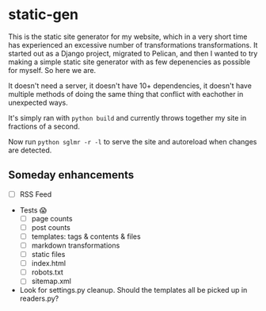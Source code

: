 # static-gen
This is the static site generator for my website, which in a very short time has experienced an excessive number of transformations transformations. It started out as a Django project, migrated to Pelican, and then I wanted to try making a simple static site generator with as few depenencies as possible for myself. So here we are.

It doesn't need a server, it doesn't have 10+ dependencies, it doesn't have multiple methods of doing the same thing that conflict with eachother in unexpected ways.

It's simply ran with `python build` and currently throws together my site in fractions of a second.

Now run `python sglmr -r -l` to serve the site and autoreload when changes are detected.

## Someday enhancements
- [ ] RSS Feed
- Tests 😱
  - [ ] page counts
  - [ ] post counts
  - [ ] templates: tags & contents & files
  - [ ] markdown transformations
  - [ ] static files
  - [ ] index.html
  - [ ] robots.txt
  - [ ] sitemap.xml
- Look for settings.py cleanup. Should the templates all be picked up in readers.py?
